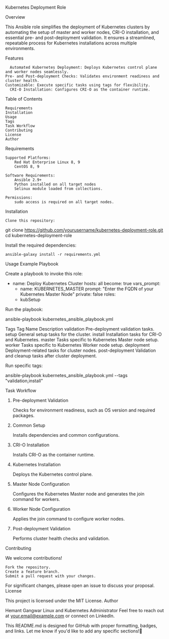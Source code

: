 Kubernetes Deployment Role

Overview

This Ansible role simplifies the deployment of Kubernetes clusters by automating the setup of master and worker nodes, CRI-O installation, and essential pre- and post-deployment validation. It ensures a streamlined, repeatable process for Kubernetes installations across multiple environments.   

Features

      Automated Kubernetes Deployment: Deploys Kubernetes control plane and worker nodes seamlessly.
    Pre- and Post-deployment Checks: Validates environment readiness and cluster health.
    ️Customizable: Execute specific tasks using tags for flexibility.
      CRI-O Installation: Configures CRI-O as the container runtime.

Table of Contents

    Requirements
    Installation
    Usage
    Tags
    Task Workflow
    Contributing
    License
    Author

Requirements

    Supported Platforms:
        Red Hat Enterprise Linux 8, 9
        CentOS 8, 9

    Software Requirements:
        Ansible 2.9+
        Python installed on all target nodes
        Selinux module loaded from collections.

    Permissions:
        sudo access is required on all target nodes.

Installation

    Clone this repository:

git clone https://github.com/yourusername/kubernetes-deployment-role.git
cd kubernetes-deployment-role

Install the required dependencies:

    ansible-galaxy install -r requirements.yml

Usage
Example Playbook

Create a playbook to invoke this role:

- name: Deploy Kubernetes Cluster
  hosts: all
  become: true
  vars_prompt:
    - name: KUBERNETES_MASTER
      prompt: "Enter the FQDN of your Kubernetes Master Node"
      private: false
  roles:
    - kubSetup

Run the playbook:

ansible-playbook kubernetes_ansible_playbook.yml

Tags
Tag Name        Description
validation      Pre-deployment validation tasks.
setup   General setup tasks for the cluster.
install Installation tasks for CRI-O and Kubernetes.
master  Tasks specific to Kubernetes Master node setup.
worker  Tasks specific to Kubernetes Worker node setup.
deployment      Deployment-related tasks for cluster nodes.
post-deployment Validation and cleanup tasks after cluster deployment.

Run specific tags:

ansible-playbook kubernetes_ansible_playbook.yml --tags "validation,install"

Task Workflow
1. Pre-deployment Validation

    Checks for environment readiness, such as OS version and required packages.

2. Common Setup

    Installs dependencies and common configurations.

3. CRI-O Installation

    Installs CRI-O as the container runtime.

4. Kubernetes Installation

    Deploys the Kubernetes control plane.

5. Master Node Configuration

    Configures the Kubernetes Master node and generates the join command for workers.

6. Worker Node Configuration

    Applies the join command to configure worker nodes.

7. Post-deployment Validation

    Performs cluster health checks and validation.

Contributing

We welcome contributions!

    Fork the repository.
    Create a feature branch.
    Submit a pull request with your changes.

For significant changes, please open an issue to discuss your proposal.
License

This project is licensed under the MIT License.
Author

  Hemant Gangwar
Linux and Kubernetes Administrator
Feel free to reach out at your.email@example.com or connect on LinkedIn.

This README.md is designed for GitHub with proper formatting, badges, and links. Let me know if you'd like to add any specific sections!
